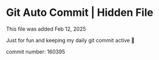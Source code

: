 # Git Auto Commit | Hidden File

This file was added Feb 12, 2025

Just for fun and keeping my daily git commit active 🤪

commit number: 160395
